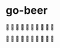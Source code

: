 # go-beer
:beer: :beer: :beer: :beer: :beer: :beer: :beer: :beer: :beer: :beer: 

:beers: :beers: :beers: :beers: :beers: :beers: :beers: :beers: :beers: :beers:

